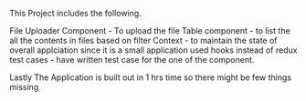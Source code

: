 This Project includes the following.

File Uploader Component - To upload the file
Table component - to list the all the contents in files based on filter
Context - to maintain the state of overall applciation since it is a small application used hooks instead of redux
test cases - have written test case for the one of the component.

Lastly The Application is built out in 1 hrs time so there might be few things missing 
